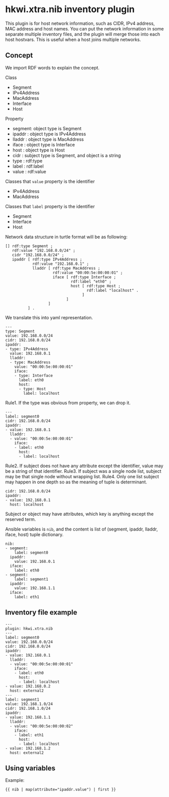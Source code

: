 # hkwi.xtra.nib inventory plugin

This plugin is for host network information, such as CIDR, IPv4 address,
MAC address and host names. You can put the network information in some 
separate multiple inventory files, and the plugin will merge those
into each host hostvars.
This is useful when a host joins multiple networks.

## Concept

We import RDF words to explain the concept.

Class
- Segment
- IPv4Address
- MacAddress
- Interface
- Host

Property
- segment: object type is Segment
- ipaddr : object type is IPv4Address
- lladdr : object type is MacAddress
- iface  : object type is Interface
- host   : object type is Host
- cidr   : subject type is Segment, and object is a string
- type   : rdf:type
- label  : rdf:label
- value  : rdf:value

Classes that `value` property is the identifier
- IPv4Address
- MacAddress

Classes that `label` property is the identifier
- Segment
- Interface
- Host

Network data structure in turtle format will be as following:

```
[] rdf:type Segment ;
   rdf:value "192.168.0.0/24" ;
   cidr "192.168.0.0/24" ;
   ipaddr [ rdf:type IPv4Address ;
            rdf:value "192.168.0.1" ;
            lladdr [ rdf:type MacAddress ;
                     rdf:value "00:00:5e:00:00:01" ;
                     iface [ rdf:type Interface ;
                             rdf:label "eth0" ;
                             host [ rdf:type Host ;
                                    rdf:label "localhost" .
                                  ]
                           ]
                   ]
          ] .
```

We translate this into yaml representation.

```
---
type: Segment
value: 192.168.0.0/24
cidr: 192.168.0.0/24
ipaddr:
- type: IPv4Address
  value: 192.168.0.1
  lladdr:
  - type: MacAddress
    value: "00:00:5e:00:00:01"
    iface:
    - type: Interface
      label: eth0
      host:
      - type: Host
        label: localhost
```

Rule1. If the type was obvious from property, we can drop it.

```
---
label: segment0
cidr: 192.168.0.0/24
ipaddr:
- value: 192.168.0.1
  lladdr:
  - value: "00:00:5e:00:00:01"
    iface:
    - label: eth0
      host:
      - label: localhost
```

Rule2. If subject does not have any attribute except the identifier,
value may be a string of that identifier.
Rule3. If subject was a single node list, subject may be that single
node without wrapping list.
Rule4. Only one list subject may happen in one depth so as the
meaning of tuple is determinant.

```
cidr: 192.168.0.0/24
ipaddr:
- value: 192.168.0.1
  host: localhost
```

Subject or object may have attributes, which key is anything except the
reserved term.

Ansible variables is `nib`, and the content is list of
(segment, ipaddr, lladdr, iface, host) tuple dictionary.

```
nib:
- segment:
    label: segment0
  ipaddr:
    value: 192.168.0.1
  iface:
    label: eth0
- segment:
    label: segment1
  ipaddr:
    value: 192.168.1.1
  iface:
    label: eth1
```


## Inventory file example

```
---
plugin: hkwi.xtra.nib
---
label: segment0
value: 192.168.0.0/24
cidr: 192.168.0.0/24
ipaddr:
- value: 192.168.0.1
  lladdr:
  - value: "00:00:5e:00:00:01"
    iface:
    - label: eth0
      host:
      - label: localhost
- value: 192.168.0.2
  host: external2
---
label: segment1
value: 192.168.1.0/24
cidr: 192.168.1.0/24
ipaddr:
- value: 192.168.1.1
  lladdr:
  - value: "00:00:5e:00:00:02"
    iface:
    - label: eth1
      host:
      - label: localhost
- value: 192.168.1.2
  host: external2
```


## Using variables

Example:

```
{{ nib | map(attribute="ipaddr.value") | first }}
```
